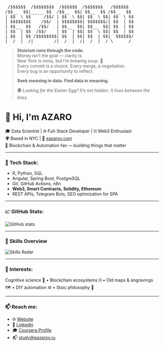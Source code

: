 
<pre>
 /$$$$$$  /$$$$$$$$  /$$$$$$  /$$$$$$$   /$$$$$$ 
/$$__  $$|_____ $$  /$$__  $$| $$__  $$ /$$__  $$
| $$  \ $$     /$$/ | $$  \ $$| $$  \ $$| $$  \ $$
| $$$$$$$$    /$$/  | $$$$$$$$| $$$$$$$/| $$  | $$
| $$__  $$   /$$/   | $$__  $$| $$__  $$| $$  | $$
| $$  | $$  /$$/    | $$  | $$| $$  \ $$| $$  | $$
| $$  | $$ /$$$$$$$$| $$  | $$| $$  | $$|  $$$$$$/
|__/  |__/|________/|__/  |__/|__/  |__/ \______/
</pre>

> **Stoicism runs through the code.**  
> Money isn’t the goal — clarity is.  
> New York is noisy, but I’m brewing soup. 🍲  
> Every commit is a choice. Every merge, a negotiation.  
> Every bug is an opportunity to reflect.  
>
> **Seek meaning in data. Find data in meaning.**  
>
> 🕵️ *Looking for the Easter Egg? It’s not hidden. It lives between the lines.*



# 👋 Hi, I'm AZARO

🎓 Data Scientist | 🌐 Full-Stack Developer | ⛓ Web3 Enthusiast  
🌍 Based in NYC | 💼 [eazarov.com](https://eazarov.com)  
🔗 Blockchain & Automation fan — building things that matter

---

### 🧰 Tech Stack:
- R, Python, SQL
- Angular, Spring Boot, PostgreSQL
- Git, GitHub Actions, n8n
- **Web3, Smart Contracts, Solidity, Ethereum**
- REST APIs, Telegram Bots, SEO optimization for SPA

---

### 📈 GitHub Stats:

![GitHub stats](https://github-readme-stats.vercel.app/api?username=thisisazaro&show_icons=true&theme=tokyonight)

---

### 🧠 Skills Overview

![Skills Radar](./assets/skills-overview.png)

---

### 🧠 Interests:
Cognitive science 🧬 • Blockchain ecosystems ⛓ • Old maps & engravings 🗺 • DIY automation ⚙️ • Stoic philosophy 📜

---

### 📫 Reach me:
- 🌐 [Website](https://eazarov.com)
- 💼 [LinkedIn](https://linkedin.com/in/thisisazaro)
- 🎓 [Coursera Profile](https://www.coursera.org/learner/thisisazaro)
- 📬 study@eazarov.ru
